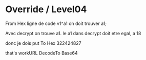 # Override / Level04



From Hex
ligne de code v1^a1 on doit trouver a1;

Avec decrypt on trouve a1.
le a1 dans decrypt doit etre egal, a 18

donc je dois put To Hex
322424827

that's workURL DecodeTo Base64